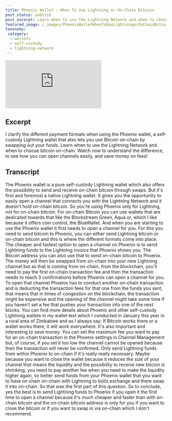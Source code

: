 ```yaml
---
title: Phoenix Wallet - When To Use Lightning or On-Chain Bitcoin
post_status: publish
post_excerpt: Learn when to use the Lightning Network and when to choose bitcoin on-chain inside the Phoenix wallet.
featured_image: /_images/PhoenixWalletWhenToUseLightningorOnChainBitcoin.jpg
taxonomy:
 category:
  - wallets
  - self-custody
  - lightning-network
---
```


<iframe src="https://player.vimeo.com/video/1021224038?badge=0&amp;autopause=0&amp;player_id=0&amp;app_id=58479" frameborder="0" allow="autoplay; fullscreen; picture-in-picture; clipboard-write; encrypted-media" title="Phoenix Wallet: When To Use Lightning or On-Chain Bitcoin"></iframe>

<div style="margin-bottom:30px;"></div>

## Excerpt

I clarify the different payment formats when using the Phoenix wallet, a self-custody Lightning wallet that also lets you use Bitcoin on-chain by swapping out your funds. Learn when to use the Lightning Network and when to choose bitcoin on-chain. Watch now to understand the difference, to see how you can open channels easily, and save money on fees!

## Transcript

The Phoenix wallet is a pure self-custody Lightning wallet which also offers the possibility to send and receive on-chain bitcoin through swaps. But it's first and foremost a native Lightning wallet. It gives you the opportunity to easily open a channel that connects you with the Lightning Network and it doesn't hold on-chain bitcoin. So you're using Phoenix only for Lightning, not for on-chain bitcoin. For on-chain Bitcoin you can use wallets that are dedicated towards that like the Blockstream Green, Aqua or, which I like because it offers coin control, the BlueWallet. And when you are starting to use the Phoenix wallet it first needs to open a channel for you. For this you need to send bitcoin to Phoenix, you can either send Lightning bitcoin or on-chain bitcoin and this is where the different formats come into place. The cheaper and fastest option to open a channel on Phoenix is to send Lightning funds to the Lightning invoice that Phoenix shows you. The Bitcoin address you can also use that to send on-chain bitcoin to Phoenix. The money will then be swapped from on-chain into your new Lightning channel but as that is coming from on-chain, from the blockchain, you'll need to pay the first on-chain transaction fee and then the transaction needs to reach 3 confirmations before Phoenix can open a channel for you. To open that channel Phoenix has to conduct another on-chain transaction and is deducting the transaction fees for that one from the funds you sent, that means that in times of congestion on the blockchain, the transaction might be expensive and the opening of the channel might take some time if you haven't set a fee that pushes your transaction into one of the next blocks. You can find more details about Phoenix and other self-custody Lightning wallets in my wallet test which I conducted in January this year in a rural area of Zimbabwe and as I always say: If Bitcoin works there or a wallet works there, it will work everywhere. It's also important and interesting to save money. You can set the maximum fee you want to pay for an on-chain transaction in the Phoenix settings in Channel Management but, of course, if you set it too low the channel cannot be opened because then the transaction will never be confirmed. Only send Lightning funds from within Phoenix to on-chain if it's really really necessary. Maybe because you want to close the wallet because it reduces the size of your channel that means the liquidity and the possibility to receive new bitcoin is shrinking, you need to pay another fee when you need to make the liquidity higher again, so better send funds from your Phoenix wallet that you want to have on chain on-chain with Lightning to boltz.exchange and there swap it into on-chain. So that was the first part of this question. So to conclude, yes the best is to send Lightning funds to Phoenix if you open it the first time to open a channel because it's much cheaper and faster than with on-chain bitcoin and the on-chain bitcoin address is only for you if you want to close the bitcoin or if you want to swap in via on-chain which I don't recommend.